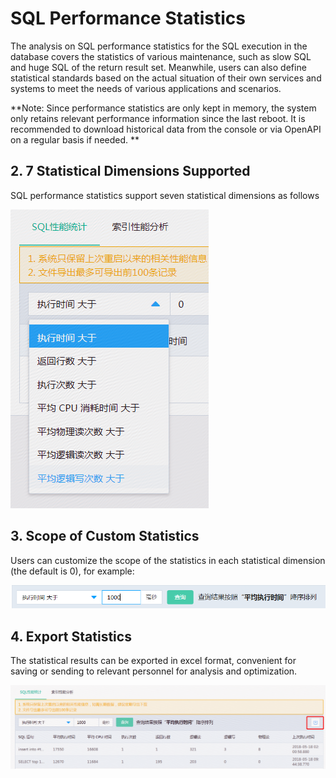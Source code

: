 # SQL Performance Statistics
The analysis on SQL performance statistics for the SQL execution in the database covers the statistics of various maintenance, such as slow SQL and huge SQL of the return result set. Meanwhile, users can also define statistical standards based on the actual situation of their own services and systems to meet the needs of various applications and scenarios.

**Note: Since performance statistics are only kept in memory, the system only retains relevant performance information since the last reboot. It is recommended to download historical data from the console or via OpenAPI on a  regular basis if needed. **

## 2. 7 Statistical Dimensions Supported
SQL performance statistics support seven statistical dimensions as follows

![SQL Performance1](../../../image/RDS/SQL-Performance-1.png)

## 3. Scope of Custom Statistics
Users can customize the scope of the statistics in each statistical dimension (the default is 0), for example:

![SQL Performance 2](../../../image/RDS/SQL-Performance-2.png)


## 4. Export Statistics
The statistical results can be exported in excel format, convenient for saving or sending to relevant personnel for analysis and optimization.

![SQL Performance 3](../../../image/RDS/SQL-Performance-3.png)

